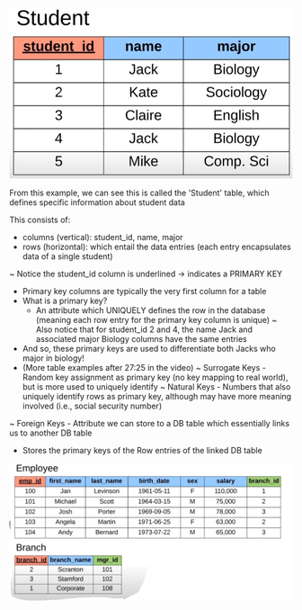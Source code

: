 <img src = "Images/Student-Table-Example.PNG">

From this example, we can see this is called the 'Student' table, which defines specific information about student data

This consists of:
  - columns (vertical): student_id, name, major 
  - rows (horizontal): which entail the data entries (each entry encapsulates data of a single student)

~ Notice the student_id column is underlined -> indicates a PRIMARY KEY
  - Primary key columns are typically the very first column for a table
  - What is a primary key?
    - An attribute which UNIQUELY defines the row in the database (meaning each row entry for the primary key column is unique)
~ Also notice that for student_id 2 and 4, the name Jack and associated major Biology columns have the same entries
  - And so, these primary keys are used to differentiate both Jacks who major in biology!
  - (More table examples after 27:25 in the video)
~ Surrogate Keys - Random key assignment as primary key (no key mapping to real world), but is more used to uniquely identify 
~ Natural Keys - Numbers that also uniquely identify rows as primary key, although may have more meaning involved (i.e., social security number)

~ Foreign Keys - Attribute we can store to a DB table which essentially links us to another DB table
  - Stores the primary keys of the Row entries of the linked DB table

<img src = "Images/Foreign-Key-Example.PNG">

